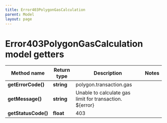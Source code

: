 ```yaml
---
title: Error403PolygonGasCalculation
parent: Model
layout: page
---
```


# Error403PolygonGasCalculation model getters

Method name | Return type | Description | Notes
------------ | ------------- | ------------- | -------------
**getErrorCode()** | **string** | polygon.transaction.gas |
**getMessage()** | **string** | Unable to calculate gas limit for transaction. ${error} |
**getStatusCode()** | **float** | 403 |

